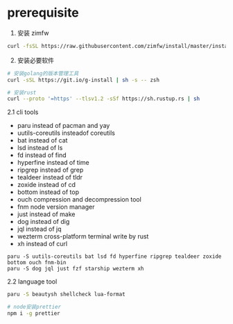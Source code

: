 # prerequisite

1. 安装 zimfw

```bash
curl -fsSL https://raw.githubusercontent.com/zimfw/install/master/install.zsh | zsh
```

2. 安装必要软件

```bash
# 安装golang的版本管理工具
curl -sSL https://git.io/g-install | sh -s -- zsh

# 安装rust
curl --proto '=https' --tlsv1.2 -sSf https://sh.rustup.rs | sh
```

2.1 cli tools

- paru instead of pacman and yay
- uutils-coreutils insteadof coreutils
- bat instead of cat
- lsd instead of ls
- fd instead of find
- hyperfine instead of time
- ripgrep instead of grep
- tealdeer instead of tldr
- zoxide instead of cd
- bottom instead of top
- ouch compression and decompression tool
- fnm node version manager
- just instead of make
- dog instead of dig
- jql instead of jq
- wezterm cross-platform terminal write by rust 
- xh instead of curl

```shell
paru -S uutils-coreutils bat lsd fd hyperfine ripgrep tealdeer zoxide bottom ouch fnm-bin
paru -S dog jql just fzf starship wezterm xh
```

2.2 language tool
```bash
paru -S beautysh shellcheck lua-format

# node安装prettier
npm i -g prettier
```
